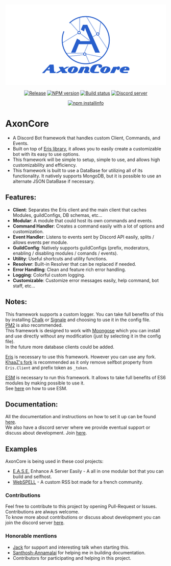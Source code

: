 <div align="center">
  <br />
  <p>
    <a href="https://khaazz.github.io"><img src="_images/banner.png" width="546" alt="AxonCore" /></a>
  </p>
  <p>
    <a href="https://github.com/Khaazz/AxonCore/releases"><img src="https://img.shields.io/github/release/Khaazz/AxonCore.svg?style=flat-square" alt="Release" /></a>
    <a href="https://www.npmjs.com/package/axoncore"><img src="https://img.shields.io/npm/v/axoncore.svg?maxAge=3600" alt="NPM version" /></a>
    <a href="https://travis-ci.org/Khaazz/AxonCore"><img src="https://travis-ci.com/Khaazz/AxonCore.svg?branch=master" alt="Build status" /></a>
    <a href="https://discord.gg/QZ6B5US"><img src="https://discordapp.com/api/guilds/365236789855649814/embed.png" alt="Discord server" /></a>
  </p>
  <p>
    <a href="https://nodei.co/npm/axoncore/"><img src="https://nodei.co/npm/axoncore.png?downloads=true&stars=true" alt="npm installinfo" /></a>
  </p>
</div>


# AxonCore
- A Discord Bot framework that handles custom Client, Commands, and Events.  
- Built on top of [Eris library](https://github.com/abalabahaha/eris), it allows you to easily create a customizable bot with its easy to use options.  
- This framework will be simple to setup, simple to use, and allows high customizability and efficiency.  
- This framework is built to use a DataBase for utilizing all of its functionality. It natively supports MongoDB, but it is possible to use an alternate JSON DataBase if necessary.

## Features:

  - **Client**: Separates the Eris client and the main client that caches Modules, guildConfigs, DB schemas, etc...
  - **Modular**: A module that could host its own commands and events.
  - **Command Handler**: Creates a command easily with a lot of options and customization.
  - **Event Handler**: Listens to events sent by Discord API easily, splits / allows events per module.
  - **GuildConfig**: Natively supports guildConfigs (prefix, moderators, enabling / disabling modules / comands / events).
  - **Utility**: Useful shortcuts and utility functions.
  - **Resolver**: Built-in Resolver that can be replaced if needed.
  - **Error Handling**: Clean and feature rich error handling.
  - **Logging**: Colorful custom logging.
  - **Customizable**: Customize error messages easily, help command, bot staff, etc... 

## Notes:

This framework supports a custom logger. You can take full benefits of this by installing [Chalk](https://www.npmjs.com/package/chalk) or [Signale](https://www.npmjs.com/package/signale) and choosing to use it in the config file.  
[PM2](https://www.npmjs.com/package/pm2) is also recommended.  
This framework is designed to work with [Moongose](https://www.npmjs.com/package/mongoose) which you can install and use directly without any modification (just by selecting it in the config file).  
In the future more database clients could be added.  

[Eris](https://www.npmjs.com/package/eris) is necessary to use this framework. However you can use any fork. [KhaaZ's fork](https://github.com/Khaazz/eris) is recommended as it only remove selfbot property from `Eris.Client` and prefix token as `_token`.  

[ESM](https://www.npmjs.com/package/esm) is necessary to run this framework. It allows to take full benefits of ES6 modules by making possible to use it.  
See [here](https://www.npmjs.com/package/esm#getting-started) on how to use ESM.  

## Documentation:

All the documentation and instructions on how to set it up can be found [here](https://khaazz.github.io/#/).  
We also have a discord server where we provide eventual support or discuss about development. Join [here](https://discord.gg/QZ6B5US).

## Examples
AxonCore is being used in these cool projects:  
  - [E.A.S.E.](https://github.com/AxonTeam/Ease) Enhance A Server Easily - A all in one modular bot that you can build and selfhost.
  - [WebSPELL](https://github.com/Khaazz/webSPELL) - A custom RSS bot made for a french community.


### Contributions
Feel free to contribute to this project by opening Pull-Request or Issues. Contributions are always welcome.  
To know more about contributions or discuss about development you can join the discord server [here](https://discord.gg/QZ6B5US).

### Honorable mentions
- [Jack](https://github.com/InATrance) for support and interesting talk when starting this.
- [Santhosh-Annamalai](https://github.com/Santhosh-Annamalai) for helping me in building documentation.
- Contributors for participating and helping in this project.
